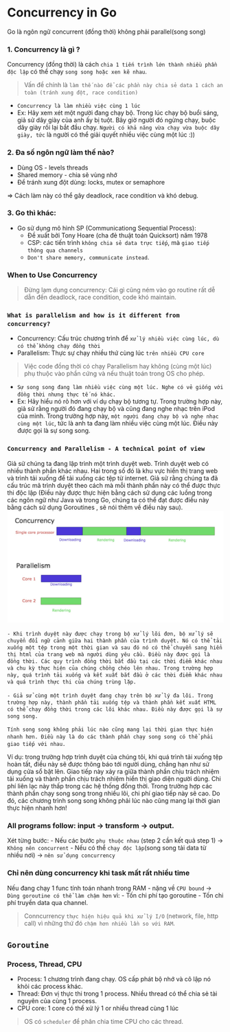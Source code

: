 # Concurrency in Go

Go là ngôn ngữ concurrent (đồng thời) không phải parallel(song song)

### 1. Concurrency là gì ?

Concurrency (đồng thời) là cách `chia 1 tiến trình lớn thành nhiều phần độc lập` có thể chạy `song song hoặc xen kẽ nhau`.

> Vấn đề chính là `làm thế nào để các phần này chia sẻ data 1 cách an toàn (tránh xung đột, race condition)`

- `Concurrency là làm nhiều việc cùng 1 lúc`
- Ex: Hãy xem xét một người đang chạy bộ. Trong lúc chạy bộ buổi sáng, giả sử dây giày của anh ấy bị tuột. Bây giờ người đó ngừng chạy, buộc dây giày rồi lại bắt đầu chạy. `Người có khả năng vừa chạy vừa buộc dây giày, tức` là người có thể giải quyết nhiều việc cùng một lúc :))

### 2. Đa số ngôn ngữ làm thế nào?

- Dùng OS - levels threads
- Shared memory - chia sẽ vùng nhớ
- Để tránh xung đột dùng: locks, mutex or semaphore

=> Cách làm này có thể gây deadlock, race condition và khó debug.

### 3. Go thì khác:

- Go sử dụng mô hình SP (Communicationg Sequential Process):
  - Đề xuất bởi Tony Hoare (cha đẻ thuật toán Quicksort) năm 1978
  - CSP: các tiến trình `không chia sẻ data trực tiếp`, mà `giao tiếp thông qua channels`
  - `Don't share memory, communicate instead`.

### When to Use Concurrency

> Đừng lạm dụng concurrency: Cái gì cũng ném vào go routine rất dễ dẫn đến deadlock, race condition, code khó maintain.

### `What is parallelism and how is it different from concurrency?`

- Concurrency: Cấu trúc chương trình để `xử lý nhiều việc cùng lúc, dù có thể không chạy đồng thời`
- Parallelism: Thực sự chạy nhiều thứ cùng lúc `trên nhiều CPU core`

> Việc code đồng thời có chạy Parallelism hay không (cùng một lúc) phụ thuộc vào phần cứng và nếu thuật toán trong OS cho phép.

- `Sự song song đang làm nhiều việc cùng một lúc. Nghe có vẻ giống với đồng thời nhưng thực tế nó khác.`
- Ex: Hãy hiểu nó rõ hơn với ví dụ chạy bộ tương tự. Trong trường hợp này, giả sử rằng người đó đang chạy bộ và cũng đang nghe nhạc trên iPod của mình. Trong trường hợp này, `một người đang chạy bộ và nghe nhạc cùng một lúc`, tức là anh ta đang làm nhiều việc cùng một lúc. Điều này được gọi là sự song song.

### `Concurrency and Parallelism - A technical point of view`

Giả sử chúng ta đang lập trình một trình duyệt web. Trình duyệt web có nhiều thành phần khác nhau. Hai trong số đó là khu vực hiển thị trang web và trình tải xuống để tải xuống các tệp từ internet. Giả sử rằng chúng ta đã cấu trúc mã trình duyệt theo cách mà mỗi thành phần này có thể được thực thi độc lập (Điều này được thực hiện bằng cách sử dụng các luồng trong các ngôn ngữ như Java và trong Go, chúng ta có thể đạt được điều này bằng cách sử dụng Goroutines , sẽ nói thêm về điều này sau).
<img src="./img/concurrency_parallelism.jpg">

    - Khi trình duyệt này được chạy trong bộ xử lý lõi đơn, bộ xử lý sẽ chuyển đổi ngữ cảnh giữa hai thành phần của trình duyệt. Nó có thể tải xuống một tệp trong một thời gian và sau đó nó có thể chuyển sang hiển thị html của trang web mà người dùng yêu cầu. Điều này được gọi là đồng thời. Các quy trình đồng thời bắt đầu tại các thời điểm khác nhau và chu kỳ thực hiện của chúng chồng chéo lên nhau. Trong trường hợp này, quá trình tải xuống và kết xuất bắt đầu ở các thời điểm khác nhau và quá trình thực thi của chúng trùng lặp.

    - Giả sử cùng một trình duyệt đang chạy trên bộ xử lý đa lõi. Trong trường hợp này, thành phần tải xuống tệp và thành phần kết xuất HTML có thể chạy đồng thời trong các lõi khác nhau. Điều này được gọi là sự song song.

`Tính song song không phải lúc nào cũng mang lại thời gian thực hiện nhanh hơn. Điều này là do các thành phần chạy song song có thể phải giao tiếp với nhau.`

Ví dụ: trong trường hợp trình duyệt của chúng tôi, khi quá trình tải xuống tệp hoàn tất, điều này sẽ được thông báo tới người dùng, chẳng hạn như sử dụng cửa sổ bật lên. Giao tiếp này xảy ra giữa thành phần chịu trách nhiệm tải xuống và thành phần chịu trách nhiệm hiển thị giao diện người dùng. Chi phí liên lạc này thấp trong các hệ thống đồng thời. Trong trường hợp các thành phần chạy song song trong nhiều lõi, chi phí giao tiếp này sẽ cao. Do đó, các chương trình song song không phải lúc nào cũng mang lại thời gian thực hiện nhanh hơn!

### All programs follow: input -> transform -> output.

Xét từng bước: - Nếu các bước `phụ thuộc nhau` (step 2 cần kết quả step 1) -> `Không nên concurrent` - Nếu có thể `chạy độc lập`(song song tải data từ nhiều nơi) -> `nên sử dụng concurrency`

### Chỉ nên dùng concurrency khi task mất rất nhiều time

Nếu đang chạy 1 func tính toán nhanh trong RAM - nặng về `CPU bound` -> `Dùng goroutine có thể làm chậm hơn` vì: - Tốn chi phí tạo goroutine - Tốn chi phí truyền data qua channel.

> Conncurrency `thực hiện hiệu quả khi xử lý I/O` (network, file, http call) vì những thứ đó `chậm hơn nhiều lần so với RAM`.

## `Goroutine`

### Process, Thread, CPU

- Process: 1 chương trình đang chạy. OS cấp phát bộ nhớ và cô lập nó khỏi các process khác.
- Thread: Đơn vị thực thi trong 1 process. Nhiều thread có thể chia sẻ tài nguyên của cùng 1 process.
- CPU core: 1 core có thể xử lý 1 or nhiều thread cùng 1 lúc

> OS có `scheduler` để phân chia time CPU cho các thread.
